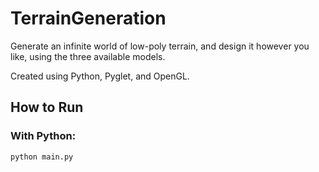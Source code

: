 # TerrainGeneration

Generate an infinite world of low-poly terrain, and design it however you like, using the three available models.

Created using Python, Pyglet, and OpenGL.

## How to Run
### With Python:
```
python main.py
```
